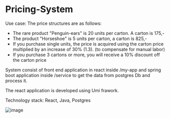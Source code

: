 # Pricing-System

Use case:
The price structures are as follows:
- The rare product "Penguin-ears" is 20 units per carton. A carton is 175,-
- The product "Horseshoe" is 5 units per carton, a carton is 825,-
- If you purchase single units, the price is acquired using the carton price multiplied by an increase of
30% (1.3). (to compensate for manual labor)
- If you purchase 3 cartons or more, you will receive a 10% discount off the carton price

System consist of front end application in react inside /my-app and spring boot application inside /service to get the data from postgres Db and process it.

The react application is developed using Umi frawork.

Technology stack: React, Java, Postgres

![image](https://user-images.githubusercontent.com/11584838/123569119-59daed80-d7e3-11eb-9a9d-501ec76e2cc9.png)


